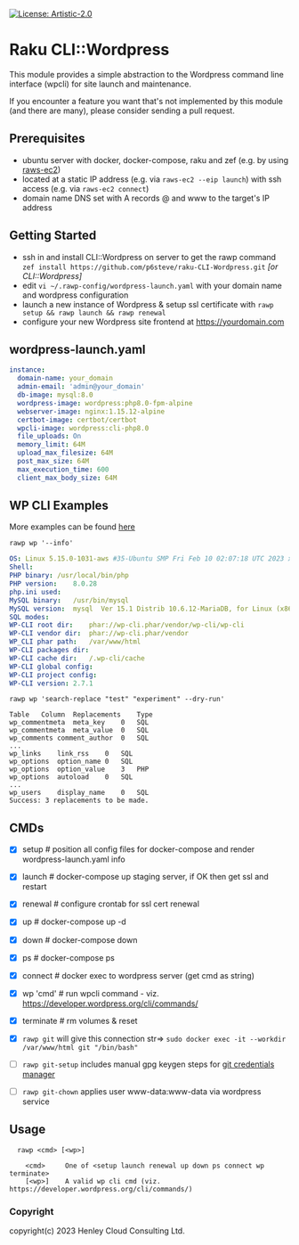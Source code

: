 [![License: Artistic-2.0](https://img.shields.io/badge/License-Artistic%202.0-0298c3.svg)](https://opensource.org/licenses/Artistic-2.0)

# Raku CLI::Wordpress

This module provides a simple abstraction to the Wordpress command line interface (wpcli) for site launch and maintenance.

If you encounter a feature you want that's not implemented by this module (and there are many), please consider sending a pull request.

## Prerequisites
- ubuntu server with docker, docker-compose, raku and zef (e.g. by using [raws-ec2](https://github.com/p6steve/raku-CLI-AWS-EC2-Simple))
- located at a static IP address (e.g. via ```raws-ec2 --eip launch```) with ssh access (e.g. via ```raws-ec2 connect```)
- domain name DNS set with A records @ and www to the target's IP address

## Getting Started
- ssh in and install CLI::Wordpress on server to get the rawp command ```zef install https://github.com/p6steve/raku-CLI-Wordpress.git``` _[or CLI::Wordpress]_
- edit ```vi ~/.rawp-config/wordpress-launch.yaml``` with your domain name and wordpress configuration
- launch a new instance of Wordpress & setup ssl certificate with ```rawp setup && rawp launch && rawp renewal```
- configure your new Wordpress site frontend at https://yourdomain.com

## wordpress-launch.yaml
```yaml
instance:
  domain-name: your_domain
  admin-email: 'admin@your_domain'
  db-image: mysql:8.0
  wordpress-image: wordpress:php8.0-fpm-alpine
  webserver-image: nginx:1.15.12-alpine
  certbot-image: certbot/certbot
  wpcli-image: wordpress:cli-php8.0
  file_uploads: On
  memory_limit: 64M
  upload_max_filesize: 64M
  post_max_size: 64M
  max_execution_time: 600
  client_max_body_size: 64M
```

## WP CLI Examples
More examples can be found [here](./literature/wpcli.md)

```rawp wp '--info'```

```yaml
OS:	Linux 5.15.0-1031-aws #35-Ubuntu SMP Fri Feb 10 02:07:18 UTC 2023 x86_64
Shell:	
PHP binary:	/usr/local/bin/php
PHP version:	8.0.28
php.ini used:	
MySQL binary:	/usr/bin/mysql
MySQL version:	mysql  Ver 15.1 Distrib 10.6.12-MariaDB, for Linux (x86_64) using readline 5.1
SQL modes:	
WP-CLI root dir:	phar://wp-cli.phar/vendor/wp-cli/wp-cli
WP-CLI vendor dir:	phar://wp-cli.phar/vendor
WP_CLI phar path:	/var/www/html
WP-CLI packages dir:	
WP-CLI cache dir:	/.wp-cli/cache
WP-CLI global config:	
WP-CLI project config:	
WP-CLI version:	2.7.1
```

```rawp wp 'search-replace "test" "experiment" --dry-run'```

```text
Table	Column	Replacements	Type
wp_commentmeta	meta_key	0	SQL
wp_commentmeta	meta_value	0	SQL
wp_comments	comment_author	0	SQL
...
wp_links	link_rss	0	SQL
wp_options	option_name	0	SQL
wp_options	option_value	3	PHP
wp_options	autoload	0	SQL
...
wp_users	display_name	0	SQL
Success: 3 replacements to be made.
```

## CMDs
- [x] setup       # position all config files for docker-compose and render wordpress-launch.yaml info
- [x] launch      # docker-compose up staging server, if OK then get ssl and restart
- [x] renewal     # configure crontab for ssl cert renewal
- [x] up          # docker-compose up -d
- [x] down        # docker-compose down
- [x] ps          # docker-compose ps
- [x] connect     # docker exec to wordpress server (get cmd as string)
- [x] wp 'cmd'    # run wpcli command - viz. https://developer.wordpress.org/cli/commands/
- [x] terminate   # rm volumes & reset

- [x] ```rawp git``` will give this connection str=> ```sudo docker exec -it --workdir /var/www/html git "/bin/bash"```
- [ ] ```rawp git-setup``` includes manual gpg keygen steps for [git credentials manager](https://docs.github.com/en/get-started/getting-started-with-git/caching-your-github-credentials-in-git)
- [ ] ```rawp git-chown``` applies user www-data:www-data via wordpress service

## Usage
```
  rawp <cmd> [<wp>]
  
    <cmd>     One of <setup launch renewal up down ps connect wp terminate>
    [<wp>]    A valid wp cli cmd (viz. https://developer.wordpress.org/cli/commands/)
```




### Copyright
copyright(c) 2023 Henley Cloud Consulting Ltd.
